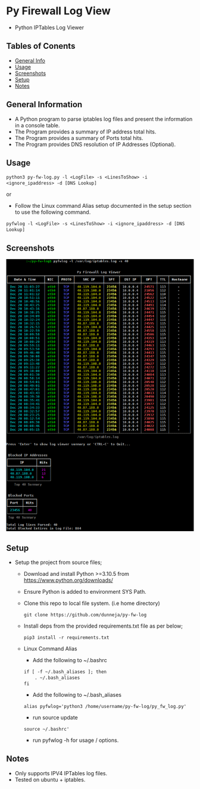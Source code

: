# Py Firewall Log View
- Python IPTables Log Viewer

## Tables of Conents

* [General Info](#general-information)
* [Usage](#usage)
* [Screenshots](#screenshots)
* [Setup](#setup)
* [Notes](#notes)

## General Information

- A Python program to parse iptables log files and present the information in a console table.
- The Program provides a summary of IP address total hits.
- The Program provides a summary of Ports total hits.
- The Program provides DNS resolution of IP Addresses (Optional).

## Usage

```
python3 py-fw-log.py -l <LogFile> -s <LinesToShow> -i <ignore_ipaddress> -d [DNS Lookup]
```

or

- Follow the Linux command Alias setup documented in the setup section to use the following command.

```
pyfwlog -l <LogFile> -s <LinesToShow> -i <ignore_ipaddress> -d [DNS Lookup]
```

## Screenshots

![Example screenshot](./img/Screenshot.png)

## Setup

* Setup the project from source files;

    - Download and install Python >=3.10.5 from https://www.python.org/downloads/

    - Ensure Python is added to environment SYS Path.

    - Clone this repo to local file system. (i.e home directory)
    
        ```
        git clone https://github.com/dunneja/py-fw-log
        ```
        
    - Install deps from the provided requirements.txt file as per below;
    
        ```
        pip3 install -r requirements.txt
        ```
        
    - Linux Command Alias
    
        - Add the following to ~/.bashrc
        
        ``` 
        if [ -f ~/.bash_aliases ]; then
            . ~/.bash_aliases
        fi
        ```
        
        - Add the following to ~/.bash_aliases
        
        ```
        alias pyfwlog='python3 /home/username/py-fw-log/py_fw_log.py'
        ```
        
        - run source update
        
        ```
        source ~/.bashrc'
        ```
        
        - run pyfwlog -h for usage / options.

## Notes

   - Only supports IPV4 IPTables log files.
   - Tested on ubuntu + iptables. 
